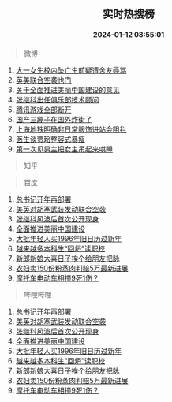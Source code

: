<div align="center"><h2>实时热搜榜</h2><h4>2024-01-12 08:55:01</h4></div>

> 微博  

1. [大一女生校内坠亡生前疑遭舍友辱骂](https://s.weibo.com/weibo?q=%23%E5%A4%A7%E4%B8%80%E5%A5%B3%E7%94%9F%E6%A0%A1%E5%86%85%E5%9D%A0%E4%BA%A1%E7%94%9F%E5%89%8D%E7%96%91%E9%81%AD%E8%88%8D%E5%8F%8B%E8%BE%B1%E9%AA%82%23&t=31&band_rank=1&Refer=top)<br />
2. [英美联合空袭也门](https://s.weibo.com/weibo?q=%23%E8%8B%B1%E7%BE%8E%E8%81%94%E5%90%88%E7%A9%BA%E8%A2%AD%E4%B9%9F%E9%97%A8%23&t=31&band_rank=2&Refer=top)<br />
3. [关于全面推进美丽中国建设的意见](https://s.weibo.com/weibo?q=%23%E5%85%B3%E4%BA%8E%E5%85%A8%E9%9D%A2%E6%8E%A8%E8%BF%9B%E7%BE%8E%E4%B8%BD%E4%B8%AD%E5%9B%BD%E5%BB%BA%E8%AE%BE%E7%9A%84%E6%84%8F%E8%A7%81%23&t=31&band_rank=3&Refer=top)<br />
4. [张继科出任俱乐部技术顾问](https://s.weibo.com/weibo?q=%23%E5%BC%A0%E7%BB%A7%E7%A7%91%E5%87%BA%E4%BB%BB%E4%BF%B1%E4%B9%90%E9%83%A8%E6%8A%80%E6%9C%AF%E9%A1%BE%E9%97%AE%23&t=31&band_rank=4&Refer=top)<br />
5. [腾讯游戏全部断开](https://s.weibo.com/weibo?q=%23%E8%85%BE%E8%AE%AF%E6%B8%B8%E6%88%8F%E5%85%A8%E9%83%A8%E6%96%AD%E5%BC%80%23&t=31&band_rank=5&Refer=top)<br />
6. [国产三蹦子在国外炸街了](https://s.weibo.com/weibo?q=%23%E5%9B%BD%E4%BA%A7%E4%B8%89%E8%B9%A6%E5%AD%90%E5%9C%A8%E5%9B%BD%E5%A4%96%E7%82%B8%E8%A1%97%E4%BA%86%23&t=31&band_rank=6&Refer=top)<br />
7. [上海地铁明确非日常服饰进站会阻拦](https://s.weibo.com/weibo?q=%23%E4%B8%8A%E6%B5%B7%E5%9C%B0%E9%93%81%E6%98%8E%E7%A1%AE%E9%9D%9E%E6%97%A5%E5%B8%B8%E6%9C%8D%E9%A5%B0%E8%BF%9B%E7%AB%99%E4%BC%9A%E9%98%BB%E6%8B%A6%23&t=31&band_rank=7&Refer=top)<br />
8. [医生谈贾玲整容式暴瘦](https://s.weibo.com/weibo?q=%23%E5%8C%BB%E7%94%9F%E8%B0%88%E8%B4%BE%E7%8E%B2%E6%95%B4%E5%AE%B9%E5%BC%8F%E6%9A%B4%E7%98%A6%23&t=31&band_rank=8&Refer=top)<br />
9. [第一次见男主把女主吊起来哄睡](https://s.weibo.com/weibo?q=%E7%AC%AC%E4%B8%80%E6%AC%A1%E8%A7%81%E7%94%B7%E4%B8%BB%E6%8A%8A%E5%A5%B3%E4%B8%BB%E5%90%8A%E8%B5%B7%E6%9D%A5%E5%93%84%E7%9D%A1&t=31&band_rank=9&Refer=top)<br />

> 知乎  


> 百度  

1. [总书记开年再部署](https://www.baidu.com/s?wd=%E6%80%BB%E4%B9%A6%E8%AE%B0%E5%BC%80%E5%B9%B4%E5%86%8D%E9%83%A8%E7%BD%B2&sa=fyb_news&rsv_dl=fyb_news)<br />
2. [美英对胡塞武装发动联合空袭](https://www.baidu.com/s?wd=%E7%BE%8E%E8%8B%B1%E5%AF%B9%E8%83%A1%E5%A1%9E%E6%AD%A6%E8%A3%85%E5%8F%91%E5%8A%A8%E8%81%94%E5%90%88%E7%A9%BA%E8%A2%AD&sa=fyb_news&rsv_dl=fyb_news)<br />
3. [张继科风波后首次公开现身](https://www.baidu.com/s?wd=%E5%BC%A0%E7%BB%A7%E7%A7%91%E9%A3%8E%E6%B3%A2%E5%90%8E%E9%A6%96%E6%AC%A1%E5%85%AC%E5%BC%80%E7%8E%B0%E8%BA%AB&sa=fyb_news&rsv_dl=fyb_news)<br />
4. [全面推进美丽中国建设](https://www.baidu.com/s?wd=%E5%85%A8%E9%9D%A2%E6%8E%A8%E8%BF%9B%E7%BE%8E%E4%B8%BD%E4%B8%AD%E5%9B%BD%E5%BB%BA%E8%AE%BE&sa=fyb_news&rsv_dl=fyb_news)<br />
5. [大批年轻人买1996年旧日历过新年](https://www.baidu.com/s?wd=%E5%A4%A7%E6%89%B9%E5%B9%B4%E8%BD%BB%E4%BA%BA%E4%B9%B01996%E5%B9%B4%E6%97%A7%E6%97%A5%E5%8E%86%E8%BF%87%E6%96%B0%E5%B9%B4&sa=fyb_news&rsv_dl=fyb_news)<br />
6. [越来越多本科生“回炉”读职校](https://www.baidu.com/s?wd=%E8%B6%8A%E6%9D%A5%E8%B6%8A%E5%A4%9A%E6%9C%AC%E7%A7%91%E7%94%9F%E2%80%9C%E5%9B%9E%E7%82%89%E2%80%9D%E8%AF%BB%E8%81%8C%E6%A0%A1&sa=fyb_news&rsv_dl=fyb_news)<br />
7. [新郎新娘大喜日子挨个给朋友把脉](https://www.baidu.com/s?wd=%E6%96%B0%E9%83%8E%E6%96%B0%E5%A8%98%E5%A4%A7%E5%96%9C%E6%97%A5%E5%AD%90%E6%8C%A8%E4%B8%AA%E7%BB%99%E6%9C%8B%E5%8F%8B%E6%8A%8A%E8%84%89&sa=fyb_news&rsv_dl=fyb_news)<br />
8. [农妇卖150份粉蒸肉判赔5万最新进展](https://www.baidu.com/s?wd=%E5%86%9C%E5%A6%87%E5%8D%96150%E4%BB%BD%E7%B2%89%E8%92%B8%E8%82%89%E5%88%A4%E8%B5%945%E4%B8%87%E6%9C%80%E6%96%B0%E8%BF%9B%E5%B1%95&sa=fyb_news&rsv_dl=fyb_news)<br />
9. [摩托车电动车相撞9死1伤？](https://www.baidu.com/s?wd=%E6%91%A9%E6%89%98%E8%BD%A6%E7%94%B5%E5%8A%A8%E8%BD%A6%E7%9B%B8%E6%92%9E9%E6%AD%BB1%E4%BC%A4%EF%BC%9F&sa=fyb_news&rsv_dl=fyb_news)<br />

> 哔哩哔哩  

1. [总书记开年再部署](https://www.baidu.com/s?wd=%E6%80%BB%E4%B9%A6%E8%AE%B0%E5%BC%80%E5%B9%B4%E5%86%8D%E9%83%A8%E7%BD%B2&sa=fyb_news&rsv_dl=fyb_news)<br />
2. [美英对胡塞武装发动联合空袭](https://www.baidu.com/s?wd=%E7%BE%8E%E8%8B%B1%E5%AF%B9%E8%83%A1%E5%A1%9E%E6%AD%A6%E8%A3%85%E5%8F%91%E5%8A%A8%E8%81%94%E5%90%88%E7%A9%BA%E8%A2%AD&sa=fyb_news&rsv_dl=fyb_news)<br />
3. [张继科风波后首次公开现身](https://www.baidu.com/s?wd=%E5%BC%A0%E7%BB%A7%E7%A7%91%E9%A3%8E%E6%B3%A2%E5%90%8E%E9%A6%96%E6%AC%A1%E5%85%AC%E5%BC%80%E7%8E%B0%E8%BA%AB&sa=fyb_news&rsv_dl=fyb_news)<br />
4. [全面推进美丽中国建设](https://www.baidu.com/s?wd=%E5%85%A8%E9%9D%A2%E6%8E%A8%E8%BF%9B%E7%BE%8E%E4%B8%BD%E4%B8%AD%E5%9B%BD%E5%BB%BA%E8%AE%BE&sa=fyb_news&rsv_dl=fyb_news)<br />
5. [大批年轻人买1996年旧日历过新年](https://www.baidu.com/s?wd=%E5%A4%A7%E6%89%B9%E5%B9%B4%E8%BD%BB%E4%BA%BA%E4%B9%B01996%E5%B9%B4%E6%97%A7%E6%97%A5%E5%8E%86%E8%BF%87%E6%96%B0%E5%B9%B4&sa=fyb_news&rsv_dl=fyb_news)<br />
6. [越来越多本科生“回炉”读职校](https://www.baidu.com/s?wd=%E8%B6%8A%E6%9D%A5%E8%B6%8A%E5%A4%9A%E6%9C%AC%E7%A7%91%E7%94%9F%E2%80%9C%E5%9B%9E%E7%82%89%E2%80%9D%E8%AF%BB%E8%81%8C%E6%A0%A1&sa=fyb_news&rsv_dl=fyb_news)<br />
7. [新郎新娘大喜日子挨个给朋友把脉](https://www.baidu.com/s?wd=%E6%96%B0%E9%83%8E%E6%96%B0%E5%A8%98%E5%A4%A7%E5%96%9C%E6%97%A5%E5%AD%90%E6%8C%A8%E4%B8%AA%E7%BB%99%E6%9C%8B%E5%8F%8B%E6%8A%8A%E8%84%89&sa=fyb_news&rsv_dl=fyb_news)<br />
8. [农妇卖150份粉蒸肉判赔5万最新进展](https://www.baidu.com/s?wd=%E5%86%9C%E5%A6%87%E5%8D%96150%E4%BB%BD%E7%B2%89%E8%92%B8%E8%82%89%E5%88%A4%E8%B5%945%E4%B8%87%E6%9C%80%E6%96%B0%E8%BF%9B%E5%B1%95&sa=fyb_news&rsv_dl=fyb_news)<br />
9. [摩托车电动车相撞9死1伤？](https://www.baidu.com/s?wd=%E6%91%A9%E6%89%98%E8%BD%A6%E7%94%B5%E5%8A%A8%E8%BD%A6%E7%9B%B8%E6%92%9E9%E6%AD%BB1%E4%BC%A4%EF%BC%9F&sa=fyb_news&rsv_dl=fyb_news)<br />
